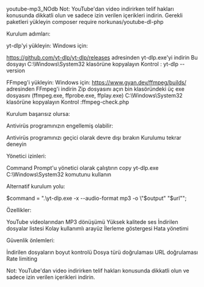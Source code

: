 youtube-mp3_NOdb
Not: YouTube'dan video indirirken telif hakları konusunda dikkatli olun ve sadece izin verilen içerikleri indirin.
Gerekli paketleri yükleyin
composer require norkunas/youtube-dl-php

Kurulum adımları:

yt-dlp'yi yükleyin:
Windows için:

https://github.com/yt-dlp/yt-dlp/releases adresinden yt-dlp.exe'yi indirin
Bu dosyayı C:\Windows\System32 klasörüne kopyalayın
Kontrol : yt-dlp --version


FFmpeg'i yükleyin:
Windows için:
https://www.gyan.dev/ffmpeg/builds/ adresinden FFmpeg'i indirin
Zip dosyasını açın
bin klasöründeki üç exe dosyasını (ffmpeg.exe, ffprobe.exe, ffplay.exe) C:\Windows\System32 klasörüne kopyalayın
Kontrol :ffmpeg-check.php

Kurulum başarısız olursa:

Antivirüs programınızın engellemiş olabilir:

Antivirüs programınızı geçici olarak devre dışı bırakın
Kurulumu tekrar deneyin


Yönetici izinleri:

Command Prompt'u yönetici olarak çalıştırın
copy yt-dlp.exe C:\Windows\System32 komutunu kullanın


Alternatif kurulum yolu:

$command = ".\yt-dlp.exe -x --audio-format mp3 -o \"$output\" \"$url\"";


Özellikler:

YouTube videolarından MP3 dönüşümü
Yüksek kalitede ses
İndirilen dosyalar listesi
Kolay kullanımlı arayüz
İlerleme göstergesi
Hata yönetimi

Güvenlik önlemleri:

İndirilen dosyaların boyut kontrolü
Dosya türü doğrulaması
URL doğrulaması
Rate limiting

Not: YouTube'dan video indirirken telif hakları konusunda dikkatli olun ve sadece izin verilen içerikleri indirin.
